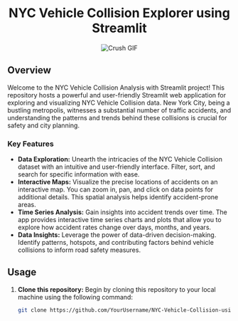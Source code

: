 <h1 align="center" id="title">NYC Vehicle Collision Explorer using Streamlit </h1>
<p></p>

<div align="center">
  <img src="https://media.tenor.com/Cy7rKC7i-6gAAAAC/joseph-gordon-levitt-premium-crush.gif" alt="Crush GIF">
</div>

## Overview

Welcome to the NYC Vehicle Collision Analysis with Streamlit project! This repository hosts a powerful and user-friendly Streamlit web application for exploring and visualizing NYC Vehicle Collision data. New York City, being a bustling metropolis, witnesses a substantial number of traffic accidents, and understanding the patterns and trends behind these collisions is crucial for safety and city planning.

### Key Features

- **Data Exploration:** Unearth the intricacies of the NYC Vehicle Collision dataset with an intuitive and user-friendly interface. Filter, sort, and search for specific information with ease.
- **Interactive Maps:** Visualize the precise locations of accidents on an interactive map. You can zoom in, pan, and click on data points for additional details. This spatial analysis helps identify accident-prone areas.
- **Time Series Analysis:** Gain insights into accident trends over time. The app provides interactive time series charts and plots that allow you to explore how accident rates change over days, months, and years.
- **Data Insights:** Leverage the power of data-driven decision-making. Identify patterns, hotspots, and contributing factors behind vehicle collisions to inform road safety measures.

## Usage

1. **Clone this repository:** Begin by cloning this repository to your local machine using the following command:

   ```bash
   git clone https://github.com/YourUsername/NYC-Vehicle-Collision-using-Streamlit.git
